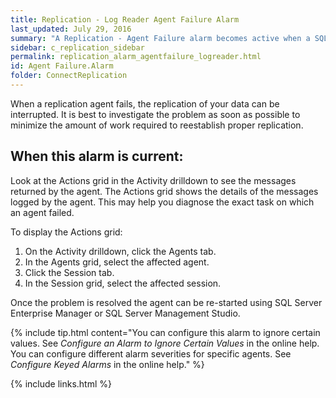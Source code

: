 ```yaml
---
title: Replication - Log Reader Agent Failure Alarm
last_updated: July 29, 2016
summary: "A Replication - Agent Failure alarm becomes active when a SQL Server replication agent has failed."
sidebar: c_replication_sidebar
permalink: replication_alarm_agentfailure_logreader.html
id: Agent Failure.Alarm
folder: ConnectReplication
---
```



When a replication agent fails, the replication of your data can be interrupted. It is best to investigate the problem as soon as possible to minimize the amount of work required to reestablish proper replication.

## When this alarm is current:

Look at the Actions grid in the Activity drilldown to see the messages returned by the agent. The Actions grid shows the details of the messages logged by the agent. This may help you diagnose the exact task on which an agent failed.

To display the Actions grid:

1. On the Activity drilldown, click the Agents tab.
2. In the Agents grid, select the affected agent.
3. Click the Session tab.
4. In the Session grid, select the affected session.

Once the problem is resolved the agent can be re-started using SQL Server Enterprise Manager or SQL Server Management Studio.

{% include tip.html content="You can configure this alarm to ignore certain values. See *Configure an Alarm to Ignore Certain Values* in the online help. You can configure different alarm severities for specific agents. See *Configure Keyed Alarms* in the online help." %}


{% include links.html %}
